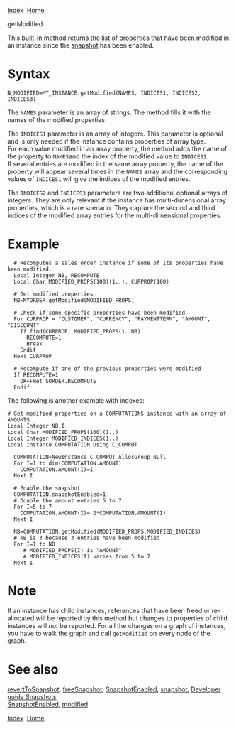[Index](index.html)  [Home](getting-started_home.html)

getModified

This built-in method returns the list of properties that have been modified in an instance since the [snapshot](4gl_snapshot.html) has been enabled.

# Syntax

```
N_MODIFIED=MY_INSTANCE.getModified(NAMES, INDICES1, INDICES2, INDICES3)
```

The `NAMES` parameter is an array of strings. The method fills it with the names of the modified properties.

The `INDICES1` parameter is an array of integers. This parameter is optional and is only needed if the instance contains properties of array type.   
For each value modified in an array property, the method adds the name of the property to `NAMES`and the index of the modified value to `INDICES1`.   
If several entries are modified in the same array property, the name of the property will appear several times in the `NAMES` array and the corresponding values of `INDICES1` will give the indices of the modified entries.

The `INDICES2` and `INDICES3` parameters are two additional optional arrays of integers. They are only relevant if the instance has multi-dimensional array properties, which is a rare scenario. They capture the second and third indices of the modified array entries for the multi-dimensional properties.

# Example

```
  # Recomputes a sales order instance if some of its properties have been modified.
  Local Integer NB, RECOMPUTE
  Local Char MODIFIED_PROPS(100)(1..), CURPROP(100)

  # Get modified properties
  NB=MYORDER.getModified(MODIFIED_PROPS)

  # Check if some specific properties have been modified
  For CURPROP = "CUSTOMER", "CURRENCY", "PAYMENTTERM", "AMOUNT", "DISCOUNT"
    If find(CURPROP, MODIFIED_PROPS(1..NB)
      RECOMPUTE=1
      Break
    Endif
  Next CURPROP

  # Recompute if one of the previous properties were modified
  If RECOMPUTE=1
    OK=Fmet SORDER.RECOMPUTE
  Endif
```

The following is another example with indexes:

```
# Get modified properties on a COMPUTATIONS instance with an array of AMOUNTS
Local Integer NB,I
Local Char MODIFIED_PROPS(100)(1..)
Local Integer MODIFIED_INDICES(1..)
Local instance COMPUTATION Using C_COMPUT

  COMPUTATION=NewInstance C_COMPUT AllocGroup Null
  For I=1 to dim(COMPUTATION.AMOUNT)
    COMPUTATION.AMOUNT(I)=I
  Next I

  # Enable the snapshot
  COMPUTATION.snapshotEnabled=1
  # Double the amount entries 5 to 7
  For I=5 to 7
    COMPUTATION.AMOUNT(I)= 2*COMPUTATION.AMOUNT(I)
  Next I

  NB=COMPUTATION.getModified(MODIFIED_PROPS,MODIFIED_INDICES)
  # NB is 3 because 3 entries have been modified
  For I=1 to NB
     # MODIFIED_PROPS(I) is "AMOUNT"
     # MODIFIED_INDICES(I) varies from 5 to 7
  Next I
```

# Note

If an instance has child instances, references that have been freed or re-allocated will be reported by this method but changes to properties of child instances will *not* be reported. For all the changes on a graph of instances, you have to walk the graph and call `getModified` on every node of the graph.

# See also

[revertToSnapshot](4gl_reverttosnapshot.html), [freeSnapshot](4gl_freesnapshot.html), [SnapshotEnabled](4gl_snapshotenabled.html), [snapshot](4gl_snapshot.html), [Developer guide Snapshots](developer-guide_snapshots.html)  
[SnapshotEnabled](4gl_snapshotenabled.html), [modified](4gl_modified.html)

  

[Index](index.html)  [Home](getting-started_home.html)